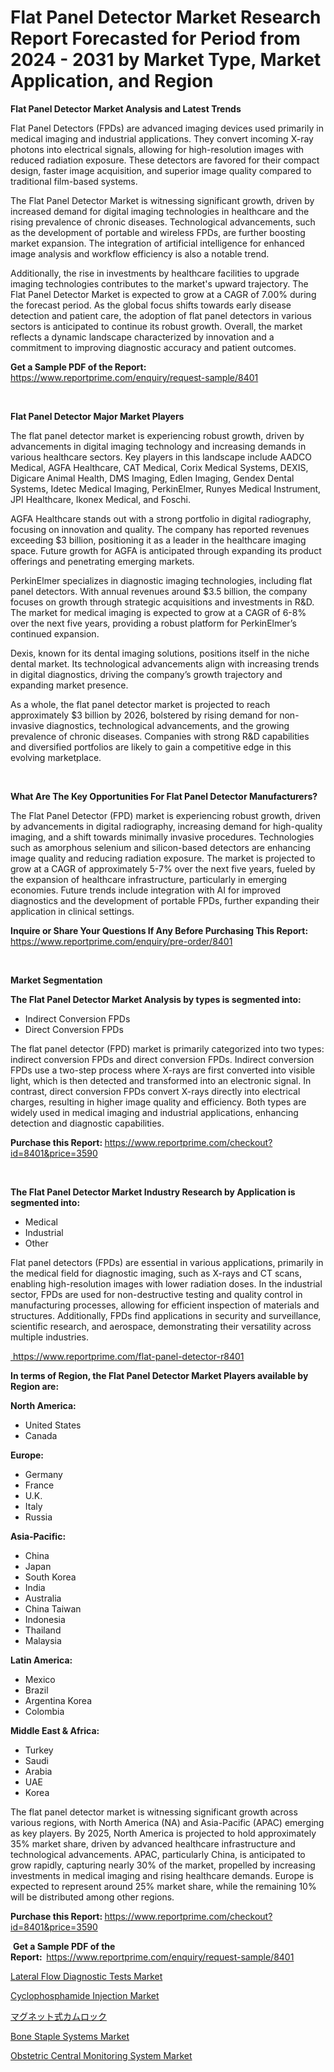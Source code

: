 <p><h1>Flat Panel Detector Market Research Report Forecasted for Period from 2024 -  2031 by Market Type, Market Application, and Region</h1></p><p><strong>Flat Panel Detector Market Analysis and Latest Trends</strong></p>
<p><p>Flat Panel Detectors (FPDs) are advanced imaging devices used primarily in medical imaging and industrial applications. They convert incoming X-ray photons into electrical signals, allowing for high-resolution images with reduced radiation exposure. These detectors are favored for their compact design, faster image acquisition, and superior image quality compared to traditional film-based systems.</p><p>The Flat Panel Detector Market is witnessing significant growth, driven by increased demand for digital imaging technologies in healthcare and the rising prevalence of chronic diseases. Technological advancements, such as the development of portable and wireless FPDs, are further boosting market expansion. The integration of artificial intelligence for enhanced image analysis and workflow efficiency is also a notable trend.</p><p>Additionally, the rise in investments by healthcare facilities to upgrade imaging technologies contributes to the market's upward trajectory. The Flat Panel Detector Market is expected to grow at a CAGR of 7.00% during the forecast period. As the global focus shifts towards early disease detection and patient care, the adoption of flat panel detectors in various sectors is anticipated to continue its robust growth. Overall, the market reflects a dynamic landscape characterized by innovation and a commitment to improving diagnostic accuracy and patient outcomes.</p></p>
<p><strong>Get a Sample PDF of the Report:&nbsp;</strong> <a href="https://www.reportprime.com/enquiry/request-sample/8401">https://www.reportprime.com/enquiry/request-sample/8401</a></p>
<p>&nbsp;</p>
<p><strong>Flat Panel Detector Major Market Players</strong></p>
<p><p>The flat panel detector market is experiencing robust growth, driven by advancements in digital imaging technology and increasing demands in various healthcare sectors. Key players in this landscape include AADCO Medical, AGFA Healthcare, CAT Medical, Corix Medical Systems, DEXIS, Digicare Animal Health, DMS Imaging, Edlen Imaging, Gendex Dental Systems, Idetec Medical Imaging, PerkinElmer, Runyes Medical Instrument, JPI Healthcare, Ikonex Medical, and Foschi.</p><p>AGFA Healthcare stands out with a strong portfolio in digital radiography, focusing on innovation and quality. The company has reported revenues exceeding $3 billion, positioning it as a leader in the healthcare imaging space. Future growth for AGFA is anticipated through expanding its product offerings and penetrating emerging markets.</p><p>PerkinElmer specializes in diagnostic imaging technologies, including flat panel detectors. With annual revenues around $3.5 billion, the company focuses on growth through strategic acquisitions and investments in R&D. The market for medical imaging is expected to grow at a CAGR of 6-8% over the next five years, providing a robust platform for PerkinElmer’s continued expansion.</p><p>Dexis, known for its dental imaging solutions, positions itself in the niche dental market. Its technological advancements align with increasing trends in digital diagnostics, driving the company’s growth trajectory and expanding market presence.</p><p>As a whole, the flat panel detector market is projected to reach approximately $3 billion by 2026, bolstered by rising demand for non-invasive diagnostics, technological advancements, and the growing prevalence of chronic diseases. Companies with strong R&D capabilities and diversified portfolios are likely to gain a competitive edge in this evolving marketplace.</p></p>
<p>&nbsp;</p>
<p><strong>What Are The Key Opportunities For Flat Panel Detector Manufacturers?</strong></p>
<p><p>The Flat Panel Detector (FPD) market is experiencing robust growth, driven by advancements in digital radiography, increasing demand for high-quality imaging, and a shift towards minimally invasive procedures. Technologies such as amorphous selenium and silicon-based detectors are enhancing image quality and reducing radiation exposure. The market is projected to grow at a CAGR of approximately 5-7% over the next five years, fueled by the expansion of healthcare infrastructure, particularly in emerging economies. Future trends include integration with AI for improved diagnostics and the development of portable FPDs, further expanding their application in clinical settings.</p></p>
<p><strong>Inquire or Share Your Questions If Any Before Purchasing This Report:</strong> <a href="https://www.reportprime.com/enquiry/pre-order/8401">https://www.reportprime.com/enquiry/pre-order/8401</a></p>
<p>&nbsp;</p>
<p><strong>Market Segmentation</strong></p>
<p><strong>The Flat Panel Detector Market Analysis by types is segmented into:</strong></p>
<p><ul><li>Indirect Conversion FPDs</li><li>Direct Conversion FPDs</li></ul></p>
<p><p>The flat panel detector (FPD) market is primarily categorized into two types: indirect conversion FPDs and direct conversion FPDs. Indirect conversion FPDs use a two-step process where X-rays are first converted into visible light, which is then detected and transformed into an electronic signal. In contrast, direct conversion FPDs convert X-rays directly into electrical charges, resulting in higher image quality and efficiency. Both types are widely used in medical imaging and industrial applications, enhancing detection and diagnostic capabilities.</p></p>
<p><strong>Purchase this Report:&nbsp;</strong><a href="https://www.reportprime.com/checkout?id=8401&price=3590">https://www.reportprime.com/checkout?id=8401&price=3590</a></p>
<p>&nbsp;</p>
<p><strong>The Flat Panel Detector Market Industry Research by Application is segmented into:</strong></p>
<p><ul><li>Medical</li><li>Industrial</li><li>Other</li></ul></p>
<p><p>Flat panel detectors (FPDs) are essential in various applications, primarily in the medical field for diagnostic imaging, such as X-rays and CT scans, enabling high-resolution images with lower radiation doses. In the industrial sector, FPDs are used for non-destructive testing and quality control in manufacturing processes, allowing for efficient inspection of materials and structures. Additionally, FPDs find applications in security and surveillance, scientific research, and aerospace, demonstrating their versatility across multiple industries.</p></p>
<p><a href="https://www.reportprime.com/flat-panel-detector-r8401">&nbsp;https://www.reportprime.com/flat-panel-detector-r8401</a></p>
<p><strong>In terms of Region, the Flat Panel Detector Market Players available by Region are:</strong></p>
<p>
    <p> <strong> North America: </strong>
        <ul>
            <li>United States</li>
            <li>Canada</li>
        </ul>
        </p> 
    <p> <strong> Europe: </strong>
        <ul>
            <li>Germany</li>
            <li>France</li>
            <li>U.K.</li>
            <li>Italy</li>
            <li>Russia</li>
        </ul>
        </p> 
    <p> <strong> Asia-Pacific: </strong>
        <ul>
            <li>China</li>
            <li>Japan</li>
            <li>South Korea</li>
            <li>India</li>
            <li>Australia</li>
            <li>China Taiwan</li>
            <li>Indonesia</li>
            <li>Thailand</li>
            <li>Malaysia</li>
        </ul>
        </p> 
    <p> <strong> Latin America: </strong>
        <ul>
            <li>Mexico</li>
            <li>Brazil</li>
            <li>Argentina Korea</li>
            <li>Colombia</li>
        </ul>
        </p> 
    <p> <strong> Middle East & Africa: </strong>
        <ul>
            <li>Turkey</li>
            <li>Saudi</li>
            <li>Arabia</li>
            <li>UAE</li>
            <li>Korea</li>
        </ul>
    </p>
    </p>
<p><p>The flat panel detector market is witnessing significant growth across various regions, with North America (NA) and Asia-Pacific (APAC) emerging as key players. By 2025, North America is projected to hold approximately 35% market share, driven by advanced healthcare infrastructure and technological advancements. APAC, particularly China, is anticipated to grow rapidly, capturing nearly 30% of the market, propelled by increasing investments in medical imaging and rising healthcare demands. Europe is expected to represent around 25% market share, while the remaining 10% will be distributed among other regions.</p></p>
<p><strong>Purchase this Report: </strong><a href="https://www.reportprime.com/checkout?id=8401&price=3590">https://www.reportprime.com/checkout?id=8401&price=3590</a></p>
<p>&nbsp;<strong>Get a Sample PDF of the Report:&nbsp;&nbsp;</strong><a href="https://www.reportprime.com/enquiry/request-sample/8401">https://www.reportprime.com/enquiry/request-sample/8401</a></p>
<p><strong></strong></p>
<p><p><a href="https://medium.com/@janetchuaf36/the-lateral-flow-diagnostic-tests-market-has-witnessed-significant-growth-in-recent-years-and-eaf7389f9307">Lateral Flow Diagnostic Tests Market</a></p><p><a href="https://www.linkedin.com/pulse/cyclophosphamide-injection-market-share-analysis-growth-trends-qfcrf?trackingId=BdAlHDf2RB6ve%2F9P6%2BuEhQ%3D%3D">Cyclophosphamide Injection Market</a></p><p><a href="https://medium.com/@aminohtc4/magnetic-cam-lock-market-%E3%81%AE%E3%82%B0%E3%83%AD%E3%83%BC%E3%83%90%E3%83%AB%E5%B8%82%E5%A0%B4%E6%A6%82%E8%A6%81%E3%81%AF-%E4%B8%96%E7%95%8C%E3%81%8A%E3%82%88%E3%81%B3%E4%B8%BB%E8%A6%81%E5%B8%82%E5%A0%B4%E3%81%AB%E3%81%8A%E3%81%91%E3%82%8B%E6%A5%AD%E7%95%8C%E3%81%AB%E5%BD%B1%E9%9F%BF%E3%82%92%E4%B8%8E%E3%81%88%E3%82%8B%E4%B8%BB%E8%A6%81%E3%81%AA%E3%83%88%E3%83%AC%E3%83%B3%E3%83%89%E3%81%AB%E3%81%A4%E3%81%84%E3%81%A6-%E7%8B%AC%E8%87%AA%E3%81%AE%E8%A6%96%E7%82%B9%E3%82%92%E6%8F%90%E4%BE%9B%E3%81%97%E3%81%BE%E3%81%99-bb09f207be63">マグネット式カムロック</a></p><p><a href="https://github.com/JakirUddin651/Market-Research-Report-List-1/blob/main/bone-staple-systems-market.md">Bone Staple Systems Market</a></p><p><a href="https://issuu.com/reportprime-2/docs/obstetric-central-monitoring-system_4111f68e91bef2">Obstetric Central Monitoring System Market</a></p></p>
